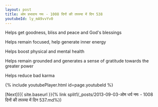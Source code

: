 ```yaml
---
layout: post
title: ओम प्रभावाय नमः - 1008 दिनों की तपस्या में दिन 538
youtubeId: ly_mA9vvYv0
---
```

 
 
Helps get goodness, bliss and peace and God's blessings
 
Helps remain focused, help generate inner energy 
 
Helps boost physical and mental health 
 
Helps remain grounded and generates a sense of gratitude towards the greater power 
 
Helps reduce bad karma
 
 
 
 


{% include youtubePlayer.html id=page.youtubeId %}
 
[Next]({{ site.baseurl }}{% link  split1/_posts/2013-09-03-ओम धर्य नमः - 1008 दिनों की तपस्या में दिन 537.md%})
 
